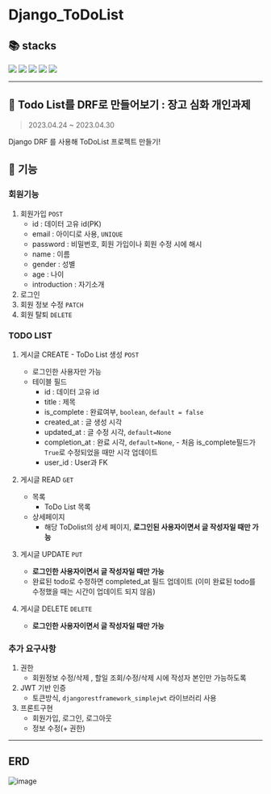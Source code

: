 # Django_ToDoList

📚 stacks 
------
<img src="https://img.shields.io/badge/python-3776AB?style=for-the-badge&logo=python&logoColor=white">  <img src="https://img.shields.io/badge/django-092E20?style=for-the-badge&logo=django&logoColor=white"> <img src="https://img.shields.io/badge/html5-E34F26?style=for-the-badge&logo=html5&logoColor=white">  <img src="https://img.shields.io/badge/javascript-F7DF1E?style=for-the-badge&logo=javascript&logoColor=black"> <img src="https://img.shields.io/badge/react-61DAFB?style=for-the-badge&logo=react&logoColor=black"> 

***

💖 Todo List를 DRF로 만들어보기 : 장고 심화 개인과제
------
> 2023.04.24 ~ 2023.04.30  
  
Django DRF 를 사용해 ToDoList 프로젝트 만들기!


🤔 기능
------
### 회원기능

1. 회원가입 `POST`
    - id : 데이터 고유 id(PK)
    - email : 아이디로 사용, `UNIQUE`
    - password : 비밀번호, 회원 가입이나 회원 수정 시에 해시
    - name : 이름
    - gender : 성별
    - age : 나이
    - introduction : 자기소개
2. 로그인
3. 회원 정보 수정 `PATCH`
4. 회원 탈퇴 `DELETE`

### TODO LIST

1. 게시글 CREATE - ToDo List 생성 `POST`
    - 로그인한 사용자만 가능
    - 테이블 필드
      - id : 데이터 고유 id
      - title : 제목
      - is_complete : 완료여부, `boolean`, `default = false`
      - created_at : 글 생성 시각
      - updated_at : 글 수정 시각, `default=None`
      - completion_at : 완료 시각, `default=None`, - 처음 is_complete필드가 `True`로 수정되었을 때만 시각 업데이트
      - user_id : User과 FK

2. 게시글 READ `GET`
    - 목록
        - ToDo List 목록
    - 상세페이지
        - 해당 ToDolist의 상세 페이지, **로그인된 사용자이면서 글 작성자일 때만 가능**
        
4. 게시글 UPDATE `PUT`
    - **로그인한 사용자이면서 글 작성자일 때만 가능**
    - 완료된 todo로 수정하면 completed_at 필드 업데이트 (이미 완료된 todo를 수정했을 때는 시간이 업데이트 되지 않음)

5. 게시글 DELETE `DELETE`
    - **로그인한 사용자이면서 글 작성자일 때만 가능**

### 추가 요구사항

1. 권한
    - 회원정보 수정/삭제 , 할일 조회/수정/삭제 시에 작성자 본인만 가능하도록
2. JWT 기반 인증
    - 토큰방식, `djangorestframework_simplejwt` 라이브러리 사용
3. 프론트구현
    - 회원가입, 로그인, 로그아웃 
    - 정보 수정(+ 권한)
***

ERD
------
![image](https://user-images.githubusercontent.com/120750451/235371006-0ea37f7f-cd8a-4375-a92b-73bef3d64e81.png)

